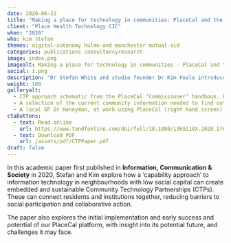 ```yaml
---
date: 2020-06-22
title: "Making a place for technology in communities: PlaceCal and the capabilities approach"
client: "Place Health Technology CIC"
when: "2020"
who: kim stefan
themes: digital-autonomy hulme-and-manchester mutual-aid
categories: publications consultancyresearch
image: index.png
imagealt: Making a place for technology in communities - PlaceCal and the capabilities approach Stefan White & Kim Foale
social: 1.png
description: "Dr Stefan White and studio founder Dr Kim Foale introduce Community Technology Partnerships"
weight: 100
galleryalt:
  - CTP approach schematic from the PlaceCal ‘Commissioner’ handbook. Featured within the paper.
  - A selection of the current community information needed to find out everything going on in the area. Featured within the paper.
  - A local GP Dr Honeyman, at work using PlaceCal (right hand screen). Featured within the paper.
ctaButtons:
  - text: Read online
    url: https://www.tandfonline.com/doi/full/10.1080/1369118X.2020.1767173
  - text: Download PDF
    url: /assets/pdf/CTPPaper.pdf
draft: false
---
```

In this academic paper first published in **Information, Communication & Society** in 2020, Stefan and Kim explore how a ‘capability approach’ to information technology in neighbourhoods with low social capital can create embedded and sustainable Community Technology Partnerships (CTPs). These can connect residents and institutions together, reducing barriers to social participation and collaborative action. 

The paper also explores the initial implementation and early success and potential of our PlaceCal platform, with insight into its potential future, and challenges it may face.
